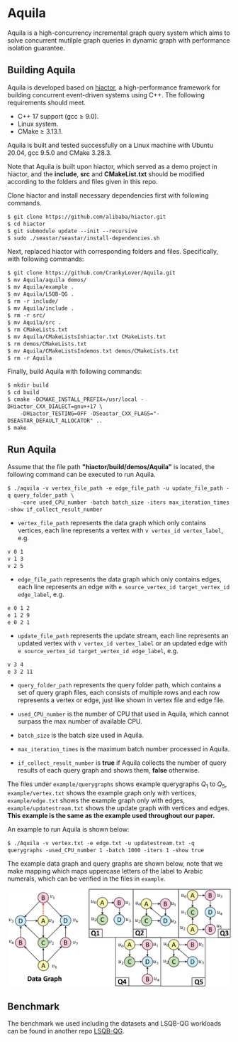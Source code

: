 # Aquila

Aquila is a high-concurrency incremental graph query system which aims to solve concurrent mutilple graph queries in dynamic graph with performance isolation guarantee.

## Building Aquila
Aquila is developed based on [hiactor](https://github.com/alibaba/hiactor), a high-performance framework for building concurrent event-driven systems using C++. The following requirements should meet.

- C++ 17 support (gcc $\geq$ 9.0).
- Linux system.
- CMake $\geq$ 3.13.1.

Aquila is built and tested successfully on a Linux machine with Ubuntu 20.04, gcc 9.5.0 and CMake 3.28.3.

Note that Aquila is built upon hiactor, which served as a demo project in hiactor, and the **include**, **src** and **CMakeList.txt** should be modified according to the folders and files given in this repo. 

Clone hiactor and install necessary dependencies first with following commands.

```
$ git clone https://github.com/alibaba/hiactor.git
$ cd hiactor
$ git submodule update --init --recursive
$ sudo ./seastar/seastar/install-dependencies.sh
```
Next, replaced hiactor with corresponding folders and files. Specifically, with following commands:

```
$ git clone https://github.com/CrankyLover/Aquila.git
$ mv Aquila/aquila demos/
$ mv Aquila/example .
$ mv Aquila/LSQB-QG .
$ rm -r include/
$ mv Aquila/include .
$ rm -r src/
$ mv Aquila/src .
$ rm CMakeLists.txt
$ mv Aquila/CMakeListsInhiactor.txt CMakeLists.txt
$ rm demos/CMakeLists.txt
$ mv Aquila/CMakeListsIndemos.txt demos/CMakeLists.txt
$ rm -r Aquila
```

Finally, build Aquila with following commands:
```
$ mkdir build
$ cd build
$ cmake -DCMAKE_INSTALL_PREFIX=/usr/local -DHiactor_CXX_DIALECT=gnu++17 \
    -DHiactor_TESTING=OFF -DSeastar_CXX_FLAGS="-DSEASTAR_DEFAULT_ALLOCATOR" ..
$ make
```

## Run Aquila
Assume that the file path **"hiactor/build/demos/Aquila"** is located, the following command can be executed to run Aquila.
```
$ ./aquila -v vertex_file_path -e edge_file_path -u update_file_path -q query_folder_path \
    -core used_CPU_number -batch batch_size -iters max_iteration_times -show if_collect_result_number
```

- `vertex_file_path` represents the data graph which only contains vertices, each line represents a vertex with `v vertex_id vertex_label`, e.g.
```
v 0 1
v 1 3
v 2 5
```
- `edge_file_path` represents the data graph which only contains edges, each line represents an edge with `e source_vertex_id target_vertex_id edge_label`, e.g.
```
e 0 1 2
e 1 2 9
e 0 2 1
```

- `update_file_path` represents the update stream, each line represents an updated vertex with `v vertex_id vertex_label` or an updated edge with `e source_vertex_id target_vertex_id edge_label`, e.g.
```
v 3 4
e 3 2 11
```
- `query_folder_path` represents the query folder path, which contains a set of query graph files, each consists of multiple rows and each row represents a vertex or edge, just like shown in vertex file and edge file.

- `used_CPU_number` is the number of CPU that used in Aquila, which cannot surpass the max number of available CPU.
- `batch_size` is the batch size used in Aquila.
- `max_iteration_times` is the maximum batch number processed in Aquila.
- `if_collect_result_number` is **true** if Aquila collects the number of query results of each query graph and shows them, **false** otherwise.

The files  under `example/querygraphs` shows example querygraphs $Q_1$ to $Q_5$, `example/vertex.txt` shows the example graph only with vertices, `example/edge.txt` shows the example graph only with edges, `example/updatestream.txt` shows the update graph with vertices and edges. **This example is the same as the example used throughout our paper.**

An example to run Aquila is shown below:
```
$ ./Aquila -v vertex.txt -e edge.txt -u updatestream.txt -q querygraphs -used_CPU_number 1 -batch 1000 -iters 1 -show true
```

The example data graph and query graphs are shown below, note that we make mapping which maps uppercase letters of the label to Arabic numerals, which can be verified in the files in `example`.

![datagraphandquerygraphs](example.png)

## Benchmark

The benchmark we used including the datasets and LSQB-QG workloads can be found in another repo [LSQB-QG](https://github.com/CrankyLover/LSQB-QG).


